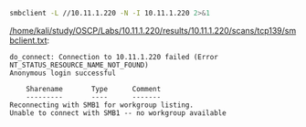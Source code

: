 ```bash
smbclient -L //10.11.1.220 -N -I 10.11.1.220 2>&1
```

[/home/kali/study/OSCP/Labs/10.11.1.220/results/10.11.1.220/scans/tcp139/smbclient.txt](file:///home/kali/study/OSCP/Labs/10.11.1.220/results/10.11.1.220/scans/tcp139/smbclient.txt):

```
do_connect: Connection to 10.11.1.220 failed (Error NT_STATUS_RESOURCE_NAME_NOT_FOUND)
Anonymous login successful

	Sharename       Type      Comment
	---------       ----      -------
Reconnecting with SMB1 for workgroup listing.
Unable to connect with SMB1 -- no workgroup available


```
